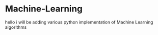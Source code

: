 # Machine-Learning
hello 
i will be adding various python implementation of Machine Learning algorithms
